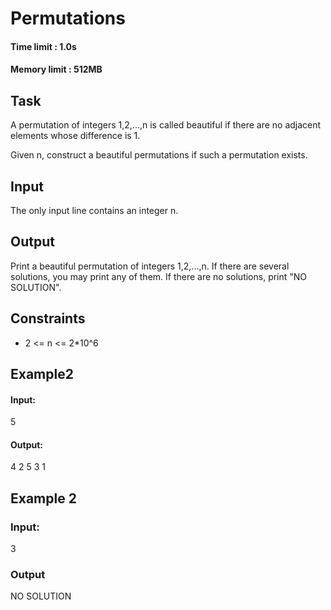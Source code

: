 # Permutations
#### Time limit : 1.0s
#### Memory limit : 512MB

## Task
A permutation of integers 1,2,...,n is called beautiful if there are no adjacent elements whose difference is 1.

Given n, construct a beautiful permutations if such a permutation exists.
## Input
The only input line contains an integer n.

## Output
Print a beautiful permutation of integers 1,2,...,n. If there are several solutions, you may print any of them. If there
are no solutions, print "NO SOLUTION".

## Constraints
- 2 <= n <= 2*10^6

## Example2
#### Input:
5

#### Output:
4 2 5 3 1

## Example 2
### Input:
3
### Output
NO SOLUTION